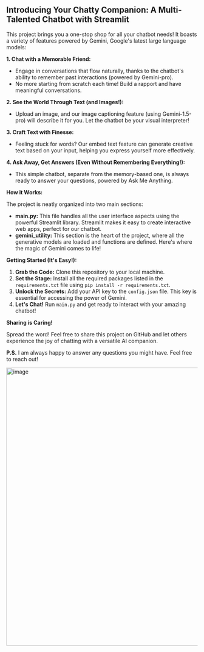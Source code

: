 ##  Introducing Your Chatty Companion: A Multi-Talented Chatbot with Streamlit 

This project brings you a one-stop shop for all your chatbot needs! It boasts a variety of features powered by Gemini, Google's latest large language models:

**1. Chat with a Memorable Friend:**

- Engage in conversations that flow naturally, thanks to the chatbot's ability to remember past interactions (powered by Gemini-pro).
- No more starting from scratch each time! Build a rapport and have meaningful conversations.

**2. See the World Through Text (and Images!):**

- Upload an image, and our image captioning feature (using Gemini-1.5-pro) will describe it for you. Let the chatbot be your visual interpreter!

**3. Craft Text with Finesse:**

- Feeling stuck for words? Our embed text feature can generate creative text based on your input, helping you express yourself more effectively.

**4. Ask Away, Get Answers (Even Without Remembering Everything!):**

- This simple chatbot, separate from the memory-based one, is always ready to answer your questions, powered by Ask Me Anything.

**How it Works:**

The project is neatly organized into two main sections:

- **main.py:** This file handles all the user interface aspects using the powerful Streamlit library. Streamlit makes it easy to create interactive web apps, perfect for our chatbot.
- **gemini_utility:** This section is the heart of the project, where all the generative models are loaded and functions are defined. Here's where the magic of Gemini comes to life!

**Getting Started (It's Easy!):**

1.  **Grab the Code:** Clone this repository to your local machine.
2.  **Set the Stage:** Install all the required packages listed in the `requirements.txt` file using `pip install -r requirements.txt`.
3.  **Unlock the Secrets:**  Add your API key to the `config.json` file. This key is essential for accessing the power of Gemini.
4.  **Let's Chat!** Run `main.py` and get ready to interact with your amazing chatbot!

**Sharing is Caring!**

Spread the word! Feel free to share this project on GitHub and let others experience the joy of chatting with a versatile AI companion.

**P.S.** I am always happy to answer any questions you might have. Feel free to reach out!

<img width="1789" height="730" alt="image" src="https://github.com/user-attachments/assets/9a79de07-4259-4eb3-9ff0-8444471306be" />


